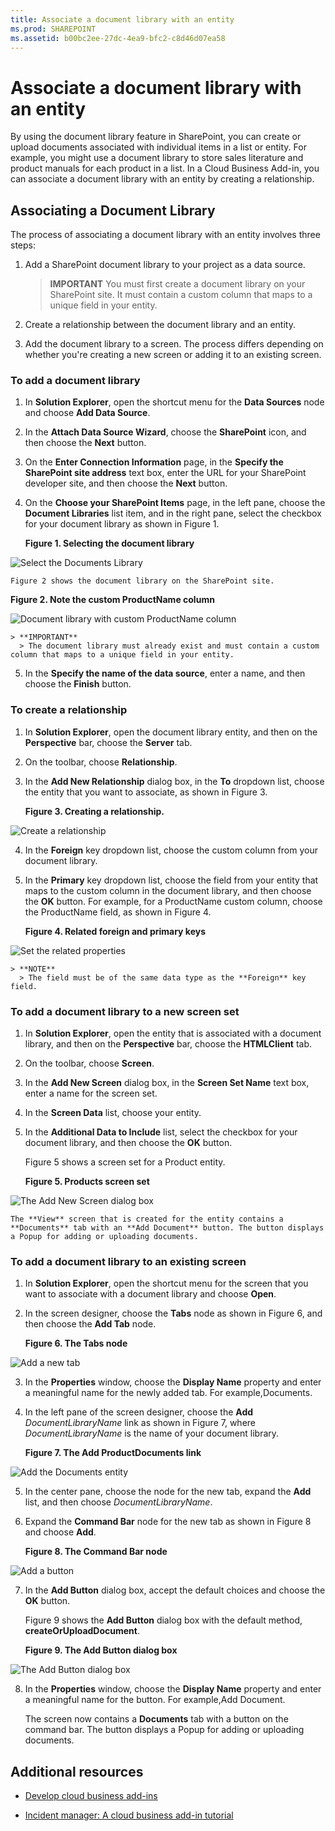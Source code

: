 ```yaml
---
title: Associate a document library with an entity
ms.prod: SHAREPOINT
ms.assetid: b00bc2ee-27dc-4ea9-bfc2-c8d46d07ea58
---
```



# Associate a document library with an entity
By using the document library feature in SharePoint, you can create or upload documents associated with individual items in a list or entity. For example, you might use a document library to store sales literature and product manuals for each product in a list. In a Cloud Business Add-in, you can associate a document library with an entity by creating a relationship.
 





## Associating a Document Library

The process of associating a document library with an entity involves three steps:




1. Add a SharePoint document library to your project as a data source.

    > **IMPORTANT**
      > You must first create a document library on your SharePoint site. It must contain a custom column that maps to a unique field in your entity. 
2. Create a relationship between the document library and an entity.


3. Add the document library to a screen. The process differs depending on whether you're creating a new screen or adding it to an existing screen.



### To add a document library


1. In **Solution Explorer**, open the shortcut menu for the **Data Sources** node and choose **Add Data Source**.


2. In the **Attach Data Source Wizard**, choose the **SharePoint** icon, and then choose the **Next** button.


3. On the **Enter Connection Information** page, in the **Specify the SharePoint site address** text box, enter the URL for your SharePoint developer site, and then choose the **Next** button.


4. On the **Choose your SharePoint Items** page, in the left pane, choose the **Document Libraries** list item, and in the right pane, select the checkbox for your document library as shown in Figure 1.

   **Figure 1. Selecting the document library**



![Select the Documents Library](images/CBADocLibrary.PNG)


    Figure 2 shows the document library on the SharePoint site.


   **Figure 2. Note the custom ProductName column**



![Document library with custom ProductName column](images/CBADocLibrary2.PNG)



    > **IMPORTANT**
      > The document library must already exist and must contain a custom column that maps to a unique field in your entity. 
5. In the **Specify the name of the data source**, enter a name, and then choose the **Finish** button.



### To create a relationship


1. In **Solution Explorer**, open the document library entity, and then on the **Perspective** bar, choose the **Server** tab.


2. On the toolbar, choose **Relationship**.


3. In the **Add New Relationship** dialog box, in the **To** dropdown list, choose the entity that you want to associate, as shown in Figure 3.

   **Figure 3. Creating a relationship.**



![Create a relationship](images/CBARelationship.PNG)





4. In the **Foreign** key dropdown list, choose the custom column from your document library.


5. In the **Primary** key dropdown list, choose the field from your entity that maps to the custom column in the document library, and then choose the **OK** button. For example, for a ProductName custom column, choose the ProductName field, as shown in Figure 4.

   **Figure 4. Related foreign and primary keys**



![Set the related properties](images/CBARelationship2.PNG)



    > **NOTE**
      > The field must be of the same data type as the **Foreign** key field.

### To add a document library to a new screen set


1. In **Solution Explorer**, open the entity that is associated with a document library, and then on the **Perspective** bar, choose the **HTMLClient** tab.


2. On the toolbar, choose **Screen**.


3. In the **Add New Screen** dialog box, in the **Screen Set Name** text box, enter a name for the screen set.


4. In the **Screen Data** list, choose your entity.


5. In the **Additional Data to Include** list, select the checkbox for your document library, and then choose the **OK** button.

    Figure 5 shows a screen set for a Product entity.


   **Figure 5. Products screen set**



![The Add New Screen dialog box](images/CBAScreenSet.PNG)


    The **View** screen that is created for the entity contains a **Documents** tab with an **Add Document** button. The button displays a Popup for adding or uploading documents.



### To add a document library to an existing screen


1. In **Solution Explorer**, open the shortcut menu for the screen that you want to associate with a document library and choose **Open**.


2. In the screen designer, choose the **Tabs** node as shown in Figure 6, and then choose the **Add Tab** node.

   **Figure 6. The Tabs node**



![Add a new tab](images/CBAAddTab.PNG)





3. In the **Properties** window, choose the **Display Name** property and enter a meaningful name for the newly added tab. For example,Documents.


4. In the left pane of the screen designer, choose the **Add** _DocumentLibraryName_ link as shown in Figure 7, where _DocumentLibraryName_ is the name of your document library.

   **Figure 7. The Add ProductDocuments link**



![Add the Documents entity](images/CBAAddDoc.PNG)





5. In the center pane, choose the node for the new tab, expand the **Add** list, and then choose _DocumentLibraryName_.


6. Expand the **Command Bar** node for the new tab as shown in Figure 8 and choose **Add**.

   **Figure 8. The Command Bar node**



![Add a button](images/CBAAddButton.PNG)





7. In the **Add Button** dialog box, accept the default choices and choose the **OK** button.

    Figure 9 shows the **Add Button** dialog box with the default method, **createOrUploadDocument**.


   **Figure 9. The Add Button dialog box**



![The Add Button dialog box](images/CBAAddDialog.PNG)





8. In the **Properties** window, choose the **Display Name** property and enter a meaningful name for the button. For example,Add Document.

    The screen now contains a **Documents** tab with a button on the command bar. The button displays a Popup for adding or uploading documents.



## Additional resources
<a name="bk_addresources"> </a>


-  [Develop cloud business add-ins](develop-cloud-business-add-ins.md)


-  [Incident manager: A cloud business add-in tutorial](incident-manager-a-cloud-business-add-in-tutorial.md)




